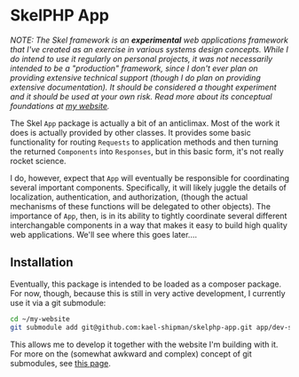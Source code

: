 # SkelPHP App

*NOTE: The Skel framework is an __experimental__ web applications framework that I've created as an exercise in various systems design concepts. While I do intend to use it regularly on personal projects, it was not necessarily intended to be a "production" framework, since I don't ever plan on providing extensive technical support (though I do plan on providing extensive documentation). It should be considered a thought experiment and it should be used at your own risk. Read more about its conceptual foundations at [my website](https://colors.kaelshipman.me/about/this-website).*

The Skel `App` package is actually a bit of an anticlimax. Most of the work it does is actually provided by other classes. It provides some basic functionality for routing `Requests` to application methods and then turning the returned `Components` into `Responses`, but in this basic form, it's not really rocket science.

I do, however, expect that `App` will eventually be responsible for coordinating several important components. Specifically, it will likely juggle the details of localization, authentication, and authorization, (though the actual mechanisms of these functions will be delegated to other objects). The importance of `App`, then, is in its ability to tightly coordinate several different interchangable components in a way that makes it easy to build high quality web applications. We'll see where this goes later....

## Installation

Eventually, this package is intended to be loaded as a composer package. For now, though, because this is still in very active development, I currently use it via a git submodule:

```bash
cd ~/my-website
git submodule add git@github.com:kael-shipman/skelphp-app.git app/dev-src/skelphp/app
```

This allows me to develop it together with the website I'm building with it. For more on the (somewhat awkward and complex) concept of git submodules, see [this page](https://git-scm.com/book/en/v2/Git-Tools-Submodules).

